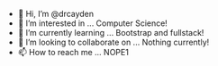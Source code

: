 - 👋 Hi, I’m @drcayden
- 👀 I’m interested in ... Computer Science!
- 🌱 I’m currently learning ... Bootstrap and fullstack!
- 💞️ I’m looking to collaborate on ... Nothing currently!
- 📫 How to reach me ... NOPE1

<!---
drcayden/drcayden is a ✨ special ✨ repository because its `README.md` (this file) appears on your GitHub profile.
You can click the Preview link to take a look at your changes.
--->
